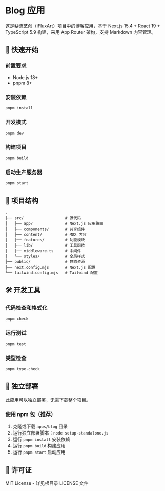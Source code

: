# Blog 应用

这是斐流艺创（iFluxArt）项目中的博客应用，基于 Next.js 15.4 + React 19 + TypeScript 5.9 构建，采用 App Router 架构，支持 Markdown 内容管理。

## 🚀 快速开始

### 前置要求

- Node.js 18+
- pnpm 8+

### 安装依赖

```bash
pnpm install
```

### 开发模式

```bash
pnpm dev
```

### 构建项目

```bash
pnpm build
```

### 启动生产服务器

```bash
pnpm start
```

## 📁 项目结构

```
.
├── src/                  # 源代码
│   ├── app/              # Next.js 应用路由
│   ├── components/       # 共享组件
│   ├── content/          # MDX 内容
│   ├── features/         # 功能模块
│   ├── lib/              # 工具函数
│   ├── middleware.ts     # 中间件
│   └── styles/           # 全局样式
├── public/               # 静态资源
├── next.config.mjs       # Next.js 配置
└── tailwind.config.mjs   # Tailwind 配置
```

## 🛠️ 开发工具

### 代码检查和格式化

```bash
pnpm check
```

### 运行测试

```bash
pnpm test
```

### 类型检查

```bash
pnpm type-check
```

## 🚀 独立部署

此应用可以独立部署，无需下载整个项目。

### 使用 npm 包（推荐）

1. 克隆或下载 `apps/blog` 目录
2. 运行独立部署脚本：`node setup-standalone.js`
3. 运行 `pnpm install` 安装依赖
4. 运行 `pnpm build` 构建应用
5. 运行 `pnpm start` 启动应用

## 📄 许可证

MIT License - 详见根目录 LICENSE 文件
